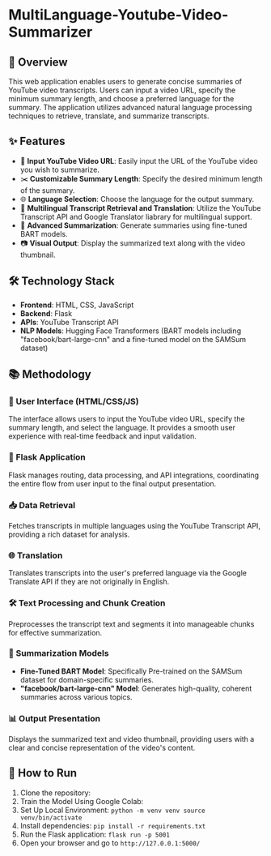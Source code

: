 # MultiLanguage-Youtube-Video-Summarizer

## 📝 Overview

This web application enables users to generate concise summaries of YouTube video transcripts. Users can input a video URL, specify the minimum summary length, and choose a preferred language for the summary. The application utilizes advanced natural language processing techniques to retrieve, translate, and summarize transcripts.

## ✨ Features

- 🔗 **Input YouTube Video URL**: Easily input the URL of the YouTube video you wish to summarize.
- ✂️ **Customizable Summary Length**: Specify the desired minimum length of the summary.
- 🌐 **Language Selection**: Choose the language for the output summary.
- 🎥 **Multilingual Transcript Retrieval and Translation**: Utilize the YouTube Transcript API and Google Translator liabrary for multilingual support.
- 🧠 **Advanced Summarization**: Generate summaries using fine-tuned BART models.
- 📷 **Visual Output**: Display the summarized text along with the video thumbnail.

## 🛠️ Technology Stack

- **Frontend**: HTML, CSS, JavaScript
- **Backend**: Flask
- **APIs**: YouTube Transcript API
- **NLP Models**: Hugging Face Transformers (BART models including "facebook/bart-large-cnn" and a fine-tuned model on the SAMSum dataset)

## 📚 Methodology

### 🌟 User Interface (HTML/CSS/JS)
The interface allows users to input the YouTube video URL, specify the summary length, and select the language. It provides a smooth user experience with real-time feedback and input validation.

### 🔧 Flask Application
Flask manages routing, data processing, and API integrations, coordinating the entire flow from user input to the final output presentation.

### 📥 Data Retrieval
Fetches transcripts in multiple languages using the YouTube Transcript API, providing a rich dataset for analysis.

### 🌐 Translation
Translates transcripts into the user's preferred language via the Google Translate API if they are not originally in English.

### 🛠️ Text Processing and Chunk Creation
Preprocesses the transcript text and segments it into manageable chunks for effective summarization.

### 🧩 Summarization Models
- **Fine-Tuned BART Model**: Specifically Pre-trained on the SAMSum dataset for domain-specific summaries.
- **"facebook/bart-large-cnn" Model**: Generates high-quality, coherent summaries across various topics.

### 📊 Output Presentation
Displays the summarized text and video thumbnail, providing users with a clear and concise representation of the video's content.

## 🚀 How to Run

1. Clone the repository:
2. Train the Model Using Google Colab:
3. Set Up Local Environment:
     `python -m venv venv
      source venv/bin/activate`
5. Install dependencies:
     `pip install -r requirements.txt`
7. Run the Flask application:
     `flask run -p 5001`
9. Open your browser and go to
     `http://127.0.0.1:5000/`

